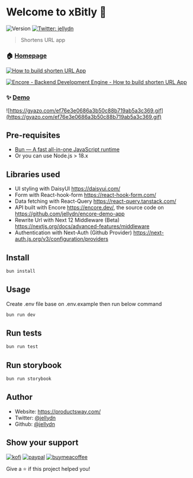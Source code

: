 # Welcome to xBitly 👋

![Version](https://img.shields.io/badge/version-0.1.0-blue.svg?cacheSeconds=2592000)
[![Twitter: jellydn](https://img.shields.io/twitter/follow/jellydn.svg?style=social)](https://twitter.com/jellydn)

> Shortens URL app

### 🏠 [Homepage](https://productsway.com)

[![How to build shorten URL App](https://img.youtube.com/vi/3y36R5qqpaM/0.jpg)](https://www.youtube.com/watch?v=3y36R5qqpaM)

[![Encore - Backend Development Engine - How to build shorten URL App](https://img.youtube.com/vi/0HP8ww_BtBk/0.jpg)](https://www.youtube.com/watch?v=0HP8ww_BtBk)

### ✨ [Demo](https://s.productsway.com)

![https://gyazo.com/ef76e3e0686a3b50c88b719ab5a3c369.gif](https://gyazo.com/ef76e3e0686a3b50c88b719ab5a3c369.gif)

## Pre-requisites

- [Bun — A fast all-in-one JavaScript runtime](https://bun.sh/)
- Or you can use Node.js > 18.x

## Libraries used

-   UI styling with DaisyUI https://daisyui.com/
-   Form with React-hook-form https://react-hook-form.com/
-   Data fetching with React-Query https://react-query.tanstack.com/
-   API built with Encore https://encore.dev/, the source code on https://github.com/jellydn/encore-demo-app
-   Rewrite Url with Next 12 Middleware (Beta) https://nextjs.org/docs/advanced-features/middleware
-   Authentication with Next-Auth (Github Provider) https://next-auth.js.org/v3/configuration/providers

## Install

```sh
bun install
```

## Usage

Create .env file base on .env.example then run below command

```sh
bun run dev
```

## Run tests

```sh
bun run test
```

## Run storybook

```sh
bun run storybook
```

## Author

-   Website: https://productsway.com/
-   Twitter: [@jellydn](https://twitter.com/jellydn)
-   Github: [@jellydn](https://github.com/jellydn)

## Show your support

[![kofi](https://img.shields.io/badge/Ko--fi-F16061?style=for-the-badge&logo=ko-fi&logoColor=white)](https://ko-fi.com/dunghd)
[![paypal](https://img.shields.io/badge/PayPal-00457C?style=for-the-badge&logo=paypal&logoColor=white)](https://paypal.me/dunghd)
[![buymeacoffee](https://img.shields.io/badge/Buy_Me_A_Coffee-FFDD00?style=for-the-badge&logo=buy-me-a-coffee&logoColor=black)](https://www.buymeacoffee.com/dunghd)

Give a ⭐️ if this project helped you!
